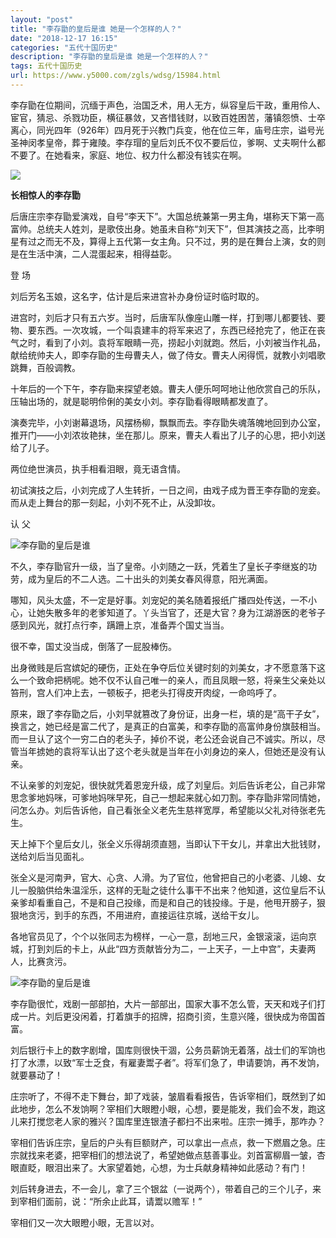 ```yaml
---
layout: "post"
title: "李存勖的皇后是谁 她是一个怎样的人？"
date: "2018-12-17 16:15"
categories: "五代十国历史"
description: "李存勖的皇后是谁 她是一个怎样的人？"
tags: 五代十国历史
url: https://www.y5000.com/zgls/wdsg/15984.html
---
```






李存勖在位期间，沉缅于声色，治国乏术，用人无方，纵容皇后干政，重用伶人、宦官，猜忌、杀戮功臣，横征暴敛，又吝惜钱财，以致百姓困苦，藩镇怨愤、士卒离心，同光四年（926年）四月死于兴教门兵变，他在位三年，庙号庄宗，谥号光圣神闵孝皇帝，葬于雍陵。李存瑁的皇后刘氏不仅不要后位，爹啊、丈夫啊什么都不要了。在她看来，家庭、地位、权力什么都没有钱实在啊。

![](https://img.y5000.com/uploads/allimg/170306/1143344A2-0.jpg)

**长相惊人的李存勖**

后唐庄宗李存勖爱演戏，自号“李天下”。大国总统兼第一男主角，堪称天下第一高富帅。总统夫人姓刘，是歌伎出身。她虽未自称“刘天下”，但其演技之高，比李明星有过之而无不及，算得上五代第一女主角。只不过，男的是在舞台上演，女的则是在生活中演，二人混蛋起来，相得益彰。

登 场

刘后芳名玉娘，这名字，估计是后来进宫补办身份证时临时取的。

进宫时，刘后才只有五六岁。当时，后唐军队像座山雕一样，打到哪儿都要钱、要物、要东西。一次攻城，一个叫袁建丰的将军来迟了，东西已经抢完了，他正在丧气之时，看到了小刘。袁将军眼睛一亮，捞起小刘就跑。然后，小刘被当作礼品，献给统帅夫人，即李存勖的生母曹夫人，做了侍女。曹夫人闲得慌，就教小刘唱歌跳舞，百般调教。

十年后的一个下午，李存勖来探望老娘。曹夫人便乐呵呵地让他欣赏自己的乐队，压轴出场的，就是聪明伶俐的美女小刘。李存勖看得眼睛都发直了。

演奏完毕，小刘谢幕退场，风摆杨柳，飘飘而去。李存勖失魂落魄地回到办公室，推开门——小刘浓妆艳抹，坐在那儿。原来，曹夫人看出了儿子的心思，把小刘送给了儿子。

两位绝世演员，执手相看泪眼，竟无语含情。

初试演技之后，小刘完成了人生转折，一日之间，由戏子成为晋王李存勖的宠妾。而从走上舞台的那一刻起，小刘不死不止，从没卸妆。

认 父

![李存勖的皇后是谁](/uploads/allimg/170306/6-1F306114304c2.JPG)

不久，李存勖官升一级，当了皇帝。小刘随之一跃，凭着生了皇长子李继岌的功劳，成为皇后的不二人选。二十出头的刘美女春风得意，阳光满面。

哪知，风头太盛，不一定是好事。刘宠妃的美名随着报纸广播四处传送，一不小心，让她失散多年的老爹知道了。丫头当官了，还是大官？身为江湖游医的老爷子感到风光，就打点行李，蹒跚上京，准备弄个国丈当当。

很不幸，国丈没当成，倒落了一屁股棒伤。

出身微贱是后宫嫔妃的硬伤，正处在争夺后位关键时刻的刘美女，才不愿意落下这么一个致命把柄呢。她不仅不认自己唯一的亲人，而且凤眼一怒，将亲生父亲处以笞刑，宫人们冲上去，一顿板子，把老头打得皮开肉绽，一命呜呼了。

原来，跟了李存勖之后，小刘早就篡改了身份证，出身一栏，填的是“高干子女”，换言之，她已经是富二代了，是真正的白富美，和李存勖的高富帅身份旗鼓相当。而一旦认了这个一穷二白的老头子，掉价不说，老公还会说自己不诚实。所以，尽管当年掳她的袁将军认出了这个老头就是当年在小刘身边的亲人，但她还是没有认亲。

不认亲爹的刘宠妃，很快就凭着恩宠升级，成了刘皇后。刘后告诉老公，自己非常思念爹地妈咪，可爹地妈咪早死，自己一想起来就心如刀割。李存勖非常同情她，问怎么办。刘后告诉他，自己看张全义老先生慈祥宽厚，希望能以父礼对待张老先生。

天上掉下个皇后女儿，张全义乐得胡须直翘，当即认下干女儿，并拿出大批钱财，送给刘后当见面礼。

张全义是河南尹，官大、心贪、人滑。为了官位，他曾把自己的小老婆、儿媳、女儿一股脑供给朱温淫乐，这样的无耻之徒什么事干不出来？他知道，这位皇后不认亲爹却看重自己，不是和自己投缘，而是和自己的钱投缘。于是，他甩开膀子，狠狠地贪污，到手的东西，不用进府，直接运往京城，送给干女儿。

各地官员见了，个个以张同志为榜样，一心一意，刮地三尺，金银滚滚，运向京城，打到刘后的卡上，从此“四方贡献皆分为二，一上天子，一上中宫”，夫妻两人，比赛贪污。

![李存勖的皇后是谁](/uploads/allimg/170306/6-1F306113UE44.JPG)

李存勖很忙，戏剧一部部拍，大片一部部出，国家大事不怎么管，天天和戏子们打成一片。刘后更没闲着，打着旗手的招牌，招商引资，生意兴隆，很快成为帝国首富。

刘后银行卡上的数字剧增，国库则很快干涸，公务员薪饷无着落，战士们的军饷也打了水漂，以致“军士乏食，有雇妻鬻子者”。将军们急了，申请要饷，再不发饷，就要暴动了！

庄宗听了，不得不走下舞台，卸了戏装，皱眉看看报告，告诉宰相们，既然到了如此地步，怎么不发饷啊？宰相们大眼瞪小眼，心想，要是能发，我们会不发，跑这儿来打搅您老人家的雅兴？国库里连银渣子都扫不出来啦。庄宗一摊手，那咋办？

宰相们告诉庄宗，皇后的户头有巨额财产，可以拿出一点点，救一下燃眉之急。庄宗就找来老婆，把宰相们的想法说了，希望她做点慈善事业。刘首富柳眉一皱，杏眼直眨，眼泪出来了。大家望着她，心想，为士兵献身精神如此感动？有门！

刘后转身进去，不一会儿，拿了三个银盆（一说两个），带着自己的三个儿子，来到宰相们面前，说：“所余止此耳，请鬻以赡军！”

宰相们又一次大眼瞪小眼，无言以对。
